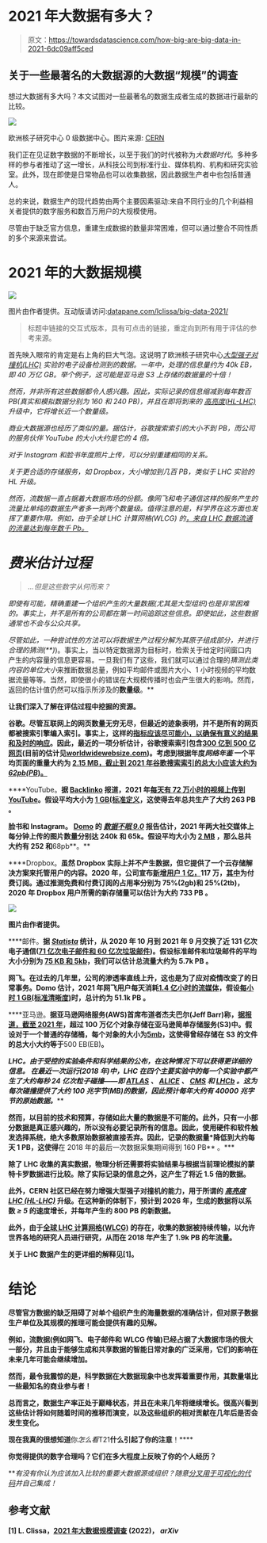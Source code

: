 # 2021 年大数据有多大？

> 原文：<https://towardsdatascience.com/how-big-are-big-data-in-2021-6dc09aff5ced>

## 关于一些最著名的大数据源的大数据“规模”的调查

想过大数据有多大吗？本文试图对一些最著名的数据生成者生成的数据进行最新的比较。

![](img/ac0e8746c594188c1651a7794234d459.png)

欧洲核子研究中心 0 级数据中心。图片来源: [CERN](https://home.cern/resources/image/computing/computing-images-gallery)

我们正在见证数字数据的不断增长，以至于我们的时代被称为*大数据时代*。多种多样的参与者推动了这一增长，从科技公司到标准行业、媒体机构、机构和研究实验室。此外，现在即使是日常物品也可以收集数据，因此数据生产者中也包括普通人。

总的来说，数据生产的现代趋势由两个主要因素驱动:来自不同行业的几个利益相关者提供的数字服务和数百万用户的大规模使用。

尽管由于缺乏官方信息，重建生成数据的数量非常困难，但可以通过整合不同性质的多个来源来尝试。

# 2021 年的大数据规模

![](img/9db78199e4f9b2d8642d92099d666753.png)

图片由作者提供。互动版请访问:[datapane.com/lclissa/big-data-2021/](https://datapane.com/u/lclissa/reports/dkjK28A/big-data-2021/)

> 标题中链接的交互式版本，具有可点击的链接，重定向到所有用于评估的参考来源。

首先映入眼帘的肯定是右上角的巨大气泡。这说明了欧洲核子研究中心[](https://home.cern/about/who-we-are)*[大型强子对撞机(LHC)](https://home.cern/science/accelerators/large-hadron-collider) 实验的电子设备检测到的数据。一年中，处理的信息量约为 40k EB，即 40 万亿 GB。举个例子，这可能是亚马逊 S3 上存储的数据量的十倍！*

*然而，并非所有这些数据都令人感兴趣。因此，实际记录的信息缩减到每年数百 PB(真实和模拟数据分别为 160 和 240 PB)，并且在即将到来的 [*高亮度(HL-LHC)*](https://home.cern/resources/faqs/high-luminosity-lhc) 升级中，它将增长近一个数量级。*

*商业大数据源也经历了类似的量。据估计，谷歌搜索索引的大小不到 PB，而公司的服务伙伴 YouTube 的大小大约是它的 4 倍。*

*对于 Instagram 和脸书年度照片上传，可以分别重建相同的关系。*

*关于更合适的存储服务，如 Dropbox，大小增加到几百 PB，类似于 LHC 实验的 HL 升级。*

*然而，流数据一直占据着大数据市场的份额。像网飞和电子通信这样的服务产生的流量比单纯的数据生产者多一到两个数量级。值得注意的是，科学界在这方面也发挥了重要作用。例如，由于全球 LHC 计算网格(WLCG) 的[，来自 LHC 数据流通的流量达到每年数千 Pb。](https://wlcg.web.cern.ch/)*

# *费米估计过程*

> *...但是这些数字从何而来？*

*即使有可能，精确重建一个组织产生的大量数据(尤其是大型组织)也是非常困难的。事实上，并不是所有的公司都在第一时间追踪这些信息。即使如此，这些数据通常也不会与公众共享。*

*尽管如此，一种尝试性的方法可以将数据生产过程分解为其原子组成部分，并进行合理的猜测([](https://en.wikipedia.org/wiki/Fermi_problem)**)*)。事实上，当以特定数据源为目标时，检索关于给定时间窗口内产生的内容量的信息更容易。一旦我们有了这些，我们就可以通过合理的*猜测此类内容的单位大小*来推断数据总量，例如平均邮件或图片大小、1 小时视频的平均数据流量等等。当然，即使很小的错误在大规模传播时也会产生很大的影响。然而，返回的估计值仍然可以指示所涉及的**数量级**。**

**让我们深入了解在评估过程中挖掘的资源。**

**谷歌。尽管互联网上的网页数量无穷无尽，但最近的迹象表明，并不是所有的网页都被搜索引擎编入索引。事实上，这样的[指标应该尽可能小，以确保有意义的结果和及时的响应](https://www.kevin-indig.com/googles-index-is-smaller-than-we-think-and-might-not-grow-at-all/)。因此，最近的一项分析估计，谷歌搜索索引包含[300 亿到 500 亿网页](https://firstsiteguide.com/google-search-stats/)(目前的估计见[worldwidewebsize.com](https://www.worldwidewebsize.com/))。考虑到根据年度*网络年鉴* 一个平均页面的重量大约为 [2.15 MB，截止到 2021 年**谷歌搜索索引**的总大小应该大约为***62pb(PB*)**。](https://almanac.httparchive.org/en/2021/page-weight)**

****YouTube。**据 [Backlinko](https://backlinko.com) 报道，2021 年[每天有 72 万小时的视频上传到 YouTube](https://backlinko.com/youtube-users#youtube-statistics)。假设平均大小为 [1 GB(标准定义](https://www.quora.com/What-is-the-file-size-of-a-one-hour-YouTube-video)，这使得去年总共生产了大约 **263 PB** 。**

**脸书和 Instagram。 [Domo](https://www.domo.com/) 的 [*数据不眠 9.0*](https://mms.businesswire.com/media/20210929005835/en/911394/5/data-never-sleeps-9.0-1200px.jpg?download=1) 报告估计，2021 年两大社交媒体上每分钟上传的图片数量分别达 240k 和 65k。假设平均大小为 [2 MB](https://www.adobe.com/express/discover/sizes/facebook) ，那么总共大约有 **252** 和**68pb**。**

****Dropbox。**虽然 Dropbox 实际上并不产生数据，但它提供了一个云存储解决方案来托管用户的内容。2020 年，公司宣布[新增用户 1 亿，](https://backlinko.com/dropbox-users)117 万，[其中](https://backlinko.com/dropbox-users)为付费订阅。通过推测免费和付费订阅的占用率分别为 75%(2gb)和 25%(2tb)，2020 年 Dropbox 用户所需的新存储量可以估计为大约 **733 PB** 。**

**![](img/96a4584f1c0e8855539aac72cd90938f.png)**

**图片由作者提供。**

****邮件。**据 [*Statista*](https://www.statista.com/) 统计，从 2020 年 10 月到 2021 年 9 月交换了近 131 亿次电子通信([71 亿次电子邮件和 60 亿次垃圾邮件](https://www.statista.com/statistics/1270424/daily-spam-volume-global/))。假设标准邮件和垃圾邮件的平均大小分别为 [75 KB 和 5kb](https://medium.com/@raindrift/how-big-is-email-305bbdb69776)，我们可以估计总流量大约为 **5.7k PB** 。**

**网飞。在过去的几年里，公司的渗透率直线上升，这也是为了应对疫情改变了的日常事务。Domo 估计，2021 年网飞用户每天消耗[1.4 亿小时的流媒体](https://www.businesswire.com/news/home/20210929005835/en/Domo-Releases-Ninth-Annual-%E2%80%9CData-Never-Sleeps%E2%80%9D-Infographic)，假设[每小时 1 GB(标准清晰度)](https://www.digitaltrends.com/movies/how-much-data-does-netflix-use/)时，总计约为 **51.1k PB** 。**

****亚马逊。**据亚马逊网络服务(AWS)首席布道者杰夫巴尔(Jeff Barr)称，[据报道，截至 2021 年](https://aws.amazon.com/blogs/aws/amazon-s3s-15th-birthday-it-is-still-day-1-after-5475-days-100-trillion-objects/)，超过 100 万亿个对象存储在亚马逊简单存储服务(S3)中。假设对于一个普通的存储桶，每个对象的大小为[5mb](https://www.ringingliberty.com/2021/06/30/why-is-aws-s3-object-count-is-measured-iin-units-used-to-measure-file-size/)，这使得曾经存储在 S3 的文件的总大小大约等于**500 EB(EB)**。**

****LHC。由于受控的实验条件和科学结果的公布，在这种情况下可以获得更详细的信息。
在最近一次运行(2018 年)中，LHC 在四个主要实验中的每一个实验中都产生了大约每秒 24 亿次粒子碰撞——即 [ATLAS](https://atlas.cern/) 、 [ALICE](https://alice-collaboration.web.cern.ch/) 、 [CMS](https://cms.cern/) 和 [LHCb](https://home.cern/science/experiments/lhcb) 。这为每次碰撞提供了大约 100 兆字节(MB)的数据，因此预计每年大约有 40000 兆字节的*原始数据。*****

**然而，以目前的技术和预算，存储如此大量的数据是不可能的。此外，只有一小部分数据是真正感兴趣的，所以没有必要记录所有的信息。因此，使用硬件和软件触发选择系统，绝大多数原始数据被直接丢弃。因此，记录的数据量*降低到大约每天 1 PB，这使得**在 2018 年的最后一次数据采集期间得到 160 PB** 。***

**除了 LHC 收集的真实数据，物理分析还需要将实验结果与根据当前理论模拟的蒙特卡罗数据进行比较。除了实际记录的信息之外，这产生了将近 1.5 倍的数据。**

**此外，CERN 社区已经在努力增强大型强子对撞机的能力，用于所谓的 [*高亮度 LHC (HL-LHC)*](https://home.cern/resources/faqs/high-luminosity-lhc) 升级。在这种新的体制下，预计到 2026 年，生成的数据将以系数 *≥ 5* 的速度增长，并每年产生约 **800 PB** 的新数据。**

**此外，由于[全球 LHC 计算网格(WLCG)](https://wlcg.web.cern.ch/) 的存在，收集的数据被持续传输，以允许世界各地的研究人员进行研究，从而在 2018 年产生了 **1.9k PB** 的年流量。**

**关于 LHC 数据产生的更详细的解释见[1]。**

# **结论**

**尽管官方数据的缺乏阻碍了对单个组织产生的海量数据的准确估计，但对原子数据生产单位及其规模的推理可能会提供有趣的见解。**

**例如，**流数据**(例如网飞、电子邮件和 WLCG 传输)已经占据了大数据市场的很大一部分，并且由于能够生成和共享数据的智能日常对象的广泛采用，它们的影响在未来几年可能会继续增加。**

**然而，最令我震惊的是，**科学数据**在大数据现象中也发挥着重要作用，其数量堪比一些最知名的商业参与者！**

**总而言之，数据生产率正处于巅峰状态，并且在未来几年将继续增长。很高兴看到这些估计将如何随着时间的推移而演变，以及这些组织的相对贡献在几年后是否会发生变化。**

**现在我真的很想知道**你*怎么看*T21**什么引起了你的注意**！****

**你觉得提供的数字合理吗？它们在多大程度上反映了你的个人经历？**

***有没有你认为应该加入比较的重要大数据源或组织？*随意[分叉用于可视化的代码](https://github.com/clissa/BigData2021)并自己集成！**

## ****参考文献****

**[1] L. Clissa，[2021 年大数据规模调查](https://arxiv.org/abs/2202.07659) (2022)， *arXiv***